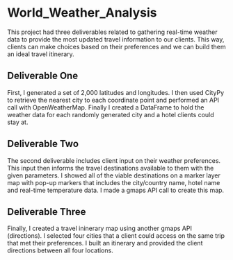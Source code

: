 # World_Weather_Analysis

This project had three deliverables related to gathering real-time weather data to provide the most updated travel information to our clients. This way, clients can make choices based on their preferences and we can build them an ideal travel itinerary. </br>

## Deliverable One

First, I generated a set of 2,000 latitudes and longitudes. I then used CityPy to retrieve the nearest city to each coordinate point and performed an API call with OpenWeatherMap. Finally I created a DataFrame to hold the weather data for each randomly generated city and a hotel clients could stay at. 

## Deliverable Two
The second deliverable includes client input on their weather preferences. This input then informs the travel destinations available to them with the given parameters. I showed all of the viable destinations on a marker layer map with pop-up markers that includes the city/country name, hotel name and real-time temperature data. I made a gmaps API call to create this map. 

## Deliverable Three
Finally, I created a travel ininerary map using another gmaps API (directions). I selected four cities that a client could access on the same trip that met their preferences. I built an itinerary and provided the client directions between all four locations. 
